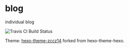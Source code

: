 # blog

individual blog

![Travis CI Build Status](https://travis-ci.org/zccz14/blog.svg?branch=master)

Theme: [hexo-theme-zccz14](https://github.com/zccz14/hexo-theme-zccz14) forked from hexo-theme-hexo.

